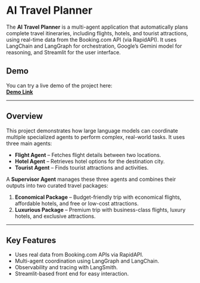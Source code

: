 # AI Travel Planner

The **AI Travel Planner** is a multi-agent application that automatically plans complete travel itineraries, including flights, hotels, and tourist attractions, using real-time data from the Booking.com API (via RapidAPI). It uses LangChain and LangGraph for orchestration, Google’s Gemini model for reasoning, and Streamlit for the user interface.

## Demo

You can try a live demo of the project here:  
**[Demo Link](https://huggingface.co/spaces/sameerrawat07/travelAgent)**

---

## Overview

This project demonstrates how large language models can coordinate multiple specialized agents to perform complex, real-world tasks. It uses three main agents:
- **Flight Agent** – Fetches flight details between two locations.
- **Hotel Agent** – Retrieves hotel options for the destination city.
- **Tourist Agent** – Finds tourist attractions and activities.

A **Supervisor Agent** manages these three agents and combines their outputs into two curated travel packages:
1. **Economical Package** – Budget-friendly trip with economical flights, affordable hotels, and free or low-cost attractions.
2. **Luxurious Package** – Premium trip with business-class flights, luxury hotels, and exclusive attractions.

---

## Key Features

- Uses real data from Booking.com APIs via RapidAPI.
- Multi-agent coordination using LangGraph and LangChain.
- Observability and tracing with LangSmith.
- Streamlit-based front end for easy interaction.
